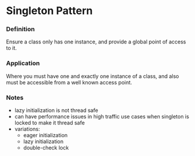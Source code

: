 # Singleton Pattern

### Definition

Ensure a class only has one instance, and provide a global point of access to 
it.


### Application

Where you must have one and exactly one instance of a class, and also must be 
accessible from a well known access point.


### Notes

- lazy initialization is not thread safe
- can have performance issues in high traffic use cases when singleton is 
  locked to make it thread safe
- variations:
    - eager initialization
    - lazy initialization
    - double-check lock
